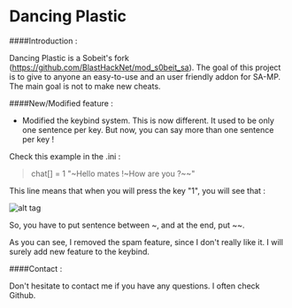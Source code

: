 Dancing Plastic
===========

####Introduction :

Dancing Plastic is a Sobeit's fork (https://github.com/BlastHackNet/mod_s0beit_sa). The goal of this project is to give to anyone an easy-to-use and an user friendly addon for SA-MP. The main goal is not to make new cheats.

####New/Modified feature :
* Modified the keybind system. This is now different. It used to be only one sentence per key. But now, you can say more than one sentence per key !

Check this example in the .ini :

>chat[] = 1 "~Hello mates !~How are you ?~~"

This line means that when you will press the key "1", you will see that :

![alt tag](http://img15.hostingpics.net/pics/427423samp001Copie.png)

So, you have to put sentence between ~, and at the end, put ~~.

As you can see, I removed the spam feature, since I don't really like it. I will surely add new feature to the keybind.

####Contact :

Don't hesitate to contact me if you have any questions. I often check Github.
